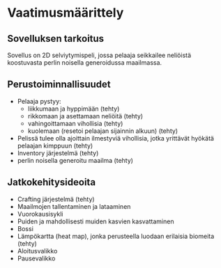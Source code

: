 # Vaatimusmäärittely

## Sovelluksen tarkoitus

Sovellus on 2D selviytymispeli, jossa pelaaja seikkailee neliöistä koostuvasta perlin noisella generoidussa maailmassa.

## Perustoiminnallisuudet

* Pelaaja pystyy:
	* liikkumaan ja hyppimään (tehty)
	* rikkomaan ja asettamaan neliöitä (tehty)
	* vahingoittamaan vihollisia (tehty)
	* kuolemaan (resetoi pelaajan sijainnin alkuun) (tehty)
* Pelissä tulee olla ajoittain ilmestyviä vihollisia, jotka yrittävät hyökätä pelaajan kimppuun (tehty)
* Inventory järjestelmä (tehty)
* perlin noisella generoitu maailma (tehty)

## Jatkokehitysideoita

* Crafting järjestelmä (tehty)
* Maailmojen tallentaminen ja lataaminen
* Vuorokausisykli
* Puiden ja mahdollisesti muiden kasvien kasvattaminen
* Bossi
* Lämpökartta (heat map), jonka perusteella luodaan erilaisia biomeita (tehty)
* Aloitusvalikko
* Pausevalikko

